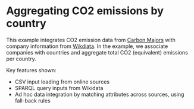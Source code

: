 # Aggregating CO2 emissions by country

This example integrates CO2 emission data from [Carbon Majors](https://carbonmajors.org/) with
company information from [Wikdiata](https://wikidata.org/). In the example, we associate companies
with countries and aggregate total CO2 (equivalent) emissions per country.

Key features shown:
- CSV input loading from online sources
- SPARQL query inputs from Wikidata
- Ad hoc data integration by matching attributes across sources, using fall-back rules
